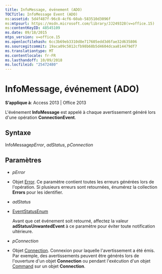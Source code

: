 ```yaml
---
title: InfoMessage, événement (ADO)
TOCTitle: InfoMessage Event (ADO)
ms:assetid: 5d4f487f-96c8-4cf6-60ab-583510d3096f
ms:mtpsurl: https://msdn.microsoft.com/library/JJ249328(v=office.15)
ms:contentKeyID: 48545109
ms.date: 09/18/2015
mtps_version: v=office.15
ms.openlocfilehash: 6cc3b69eb3310d8e717605edd3d6fae32d635806
ms.sourcegitcommit: 19aca09c5812cfb98b68b5d4604dcaa814479df7
ms.translationtype: MT
ms.contentlocale: fr-FR
ms.lasthandoff: 10/09/2018
ms.locfileid: "25472480"
---
```

# <a name="infomessage-event-ado"></a>InfoMessage, événement (ADO)


**S’applique à**: Access 2013 | Office 2013

L'événement **InfoMessage** est appelé à chaque avertissement généré lors d'une opération **ConnectionEvent**.

## <a name="syntax"></a>Syntaxe

InfoMessage*pError*, *adStatus*, *pConnection*

## <a name="parameters"></a>Paramètres

  - *pError*

  - Objet [Error](error-object-ado.md). Ce paramètre contient toutes les erreurs générées lors de l'opération. Si plusieurs erreurs sont retournées, énumérez la collection **Errors** pour les identifier.

  - *adStatus*

  - [EventStatusEnum](eventstatusenum.md)
    
    Avant que cet événement soit retourné, affectez la valeur **adStatusUnwantedEvent** à ce paramètre pour éviter toute notification ultérieure.

  - *pConnection*

  - Objet [Connection](connection-object-ado.md). Connexion pour laquelle l'avertissement a été émis. Par exemple, des avertissements peuvent être générés lors de l'ouverture d'un objet **Connection** ou pendant l'exécution d'un objet [Command](command-object-ado.md) sur un objet **Connection**.


